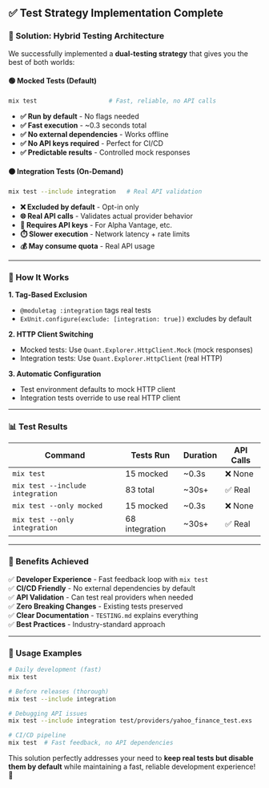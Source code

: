 ## ✅ Test Strategy Implementation Complete

### 🎯 Solution: Hybrid Testing Architecture

We successfully implemented a **dual-testing strategy** that gives you the best of both worlds:

#### 🟢 **Mocked Tests (Default)**
```bash
mix test                    # Fast, reliable, no API calls
```
- **✅ Run by default** - No flags needed
- **✅ Fast execution** - ~0.3 seconds total  
- **✅ No external dependencies** - Works offline
- **✅ No API keys required** - Perfect for CI/CD
- **✅ Predictable results** - Controlled mock responses

#### 🟠 **Integration Tests (On-Demand)**
```bash
mix test --include integration   # Real API validation
```
- **❌ Excluded by default** - Opt-in only
- **🌐 Real API calls** - Validates actual provider behavior
- **🔑 Requires API keys** - For Alpha Vantage, etc.
- **⏱️ Slower execution** - Network latency + rate limits
- **💰 May consume quota** - Real API usage

---

### 🔧 How It Works

**1. Tag-Based Exclusion**
- `@moduletag :integration` tags real tests
- `ExUnit.configure(exclude: [integration: true])` excludes by default

**2. HTTP Client Switching** 
- Mocked tests: Use `Quant.Explorer.HttpClient.Mock` (mock responses)
- Integration tests: Use `Quant.Explorer.HttpClient` (real HTTP)

**3. Automatic Configuration**
- Test environment defaults to mock HTTP client
- Integration tests override to use real HTTP client

---

### 📊 Test Results

| Command | Tests Run | Duration | API Calls |
|---------|-----------|----------|-----------|
| `mix test` | 15 mocked | ~0.3s | ❌ None |
| `mix test --include integration` | 83 total | ~30s+ | ✅ Real |
| `mix test --only mocked` | 15 mocked | ~0.3s | ❌ None |
| `mix test --only integration` | 68 integration | ~30s+ | ✅ Real |

---

### 🎉 Benefits Achieved

✅ **Developer Experience** - Fast feedback loop with `mix test`  
✅ **CI/CD Friendly** - No external dependencies by default  
✅ **API Validation** - Can test real providers when needed  
✅ **Zero Breaking Changes** - Existing tests preserved  
✅ **Clear Documentation** - `TESTING.md` explains everything  
✅ **Best Practices** - Industry-standard approach  

---

### 🚀 Usage Examples

```bash
# Daily development (fast)
mix test

# Before releases (thorough) 
mix test --include integration

# Debugging API issues
mix test --include integration test/providers/yahoo_finance_test.exs

# CI/CD pipeline
mix test  # Fast feedback, no API dependencies
```

This solution perfectly addresses your need to **keep real tests but disable them by default** while maintaining a fast, reliable development experience! 🎊